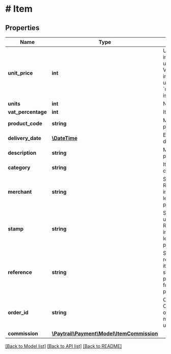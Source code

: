 # # Item

## Properties

Name | Type | Description | Notes
------------ | ------------- | ------------- | -------------
**unit_price** | **int** | Unit price of an item in currency minor unit, eg. EUR cents. VAT should be included in amount unless &#x60;usePricesWithoutVat&#x60; is set to true. |
**units** | **int** | Number of units |
**vat_percentage** | **int** | Item VAT percentage |
**product_code** | **string** | Merchant specific product code |
**delivery_date** | [**\DateTime**](\DateTime.md) | Estimated delivery date | [optional]
**description** | **string** | Merchant specific product description | [optional]
**category** | **string** | Item product category | [optional]
**merchant** | **string** | Submerchant ID. Required for shop-in-shop payments, leave out from normal payments. | [optional]
**stamp** | **string** | Submerchant specific unique stamp. Required for shop-in-shop payments, leave out from normal payments. | [optional]
**reference** | **string** | Submerchant reference for the item. Required for shop-in-shop payments, leave out from normal payments. | [optional]
**order_id** | **string** | Order ID. Used for eg. Collector payments order ID. If not given, merchant reference is used instead. | [optional]
**commission** | [**\Paytrail\Payment\Model\ItemCommission**](ItemCommission.md) |  | [optional]

[[Back to Model list]](../../README.md#models) [[Back to API list]](../../README.md#endpoints) [[Back to README]](../../README.md)
